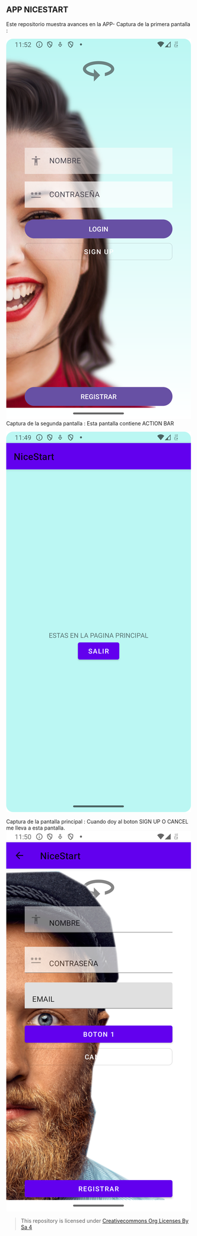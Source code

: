 ## APP NICESTART

Este repositorio muestra avances en la APP-
Captura de la primera pantalla :

![login activity](img/img1.png)
Captura de la segunda pantalla :
Esta pantalla contiene ACTION BAR

![login activity](img/img2.png)

Captura de la pantalla principal :
Cuando doy al boton SIGN UP O CANCEL me lleva a esta pantalla.
![login activity](img/img3.png)


>This repository is licensed under
>[Creativecommons Org Licenses By Sa 4](http://creativecommons.org/licenses/by-sa/4.0/)